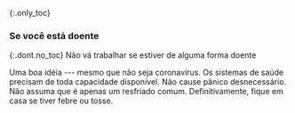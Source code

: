 {:.only_toc} 
### Se você está doente 

 {:.dont.no_toc} 
Não vá trabalhar se estiver de alguma forma doente 

Uma boa idéia --- mesmo que não seja coronavírus. Os sistemas de saúde precisam de toda capacidade disponível. Não cause pânico desnecessário. Não assuma que é apenas um resfriado comum. Definitivamente, fique em casa se tiver febre ou tosse.
